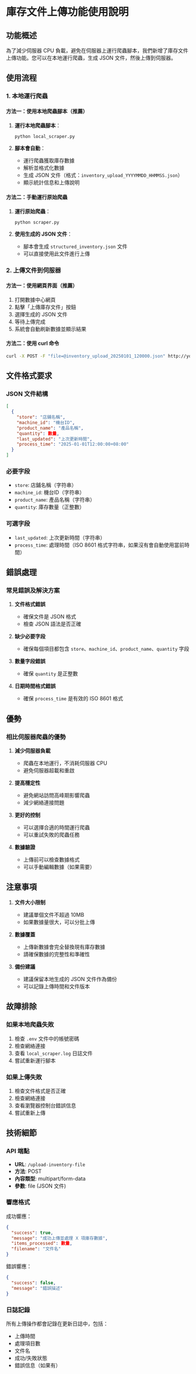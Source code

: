# 庫存文件上傳功能使用說明

## 功能概述

為了減少伺服器 CPU 負載，避免在伺服器上運行爬蟲腳本，我們新增了庫存文件上傳功能。您可以在本地運行爬蟲，生成 JSON 文件，然後上傳到伺服器。

## 使用流程

### 1. 本地運行爬蟲

#### 方法一：使用本地爬蟲腳本（推薦）

1. **運行本地爬蟲腳本**：
   ```bash
   python local_scraper.py
   ```

2. **腳本會自動**：
   - 運行爬蟲獲取庫存數據
   - 解析並格式化數據
   - 生成 JSON 文件（格式：`inventory_upload_YYYYMMDD_HHMMSS.json`）
   - 顯示統計信息和上傳說明

#### 方法二：手動運行原始爬蟲

1. **運行原始爬蟲**：
   ```bash
   python scraper.py
   ```

2. **使用生成的 JSON 文件**：
   - 腳本會生成 `structured_inventory.json` 文件
   - 可以直接使用此文件進行上傳

### 2. 上傳文件到伺服器

#### 方法一：使用網頁界面（推薦）

1. 打開數據中心網頁
2. 點擊「上傳庫存文件」按鈕
3. 選擇生成的 JSON 文件
4. 等待上傳完成
5. 系統會自動刷新數據並顯示結果

#### 方法二：使用 curl 命令

```bash
curl -X POST -F "file=@inventory_upload_20250101_120000.json" http://your-server-url/upload-inventory-file
```

## 文件格式要求

### JSON 文件結構

```json
[
  {
    "store": "店鋪名稱",
    "machine_id": "機台ID",
    "product_name": "產品名稱",
    "quantity": 數量,
    "last_updated": "上次更新時間",
    "process_time": "2025-01-01T12:00:00+08:00"
  }
]
```

### 必要字段

- `store`: 店鋪名稱（字符串）
- `machine_id`: 機台ID（字符串）
- `product_name`: 產品名稱（字符串）
- `quantity`: 庫存數量（正整數）

### 可選字段

- `last_updated`: 上次更新時間（字符串）
- `process_time`: 處理時間（ISO 8601 格式字符串，如果沒有會自動使用當前時間）

## 錯誤處理

### 常見錯誤及解決方案

1. **文件格式錯誤**
   - 確保文件是 JSON 格式
   - 檢查 JSON 語法是否正確

2. **缺少必要字段**
   - 確保每個項目都包含 `store`、`machine_id`、`product_name`、`quantity` 字段

3. **數量字段錯誤**
   - 確保 `quantity` 是正整數

4. **日期時間格式錯誤**
   - 確保 `process_time` 是有效的 ISO 8601 格式

## 優勢

### 相比伺服器爬蟲的優勢

1. **減少伺服器負載**
   - 爬蟲在本地運行，不消耗伺服器 CPU
   - 避免伺服器超載和重啟

2. **提高穩定性**
   - 避免網站訪問高峰期影響爬蟲
   - 減少網絡連接問題

3. **更好的控制**
   - 可以選擇合適的時間運行爬蟲
   - 可以重試失敗的爬蟲任務

4. **數據驗證**
   - 上傳前可以檢查數據格式
   - 可以手動編輯數據（如果需要）

## 注意事項

1. **文件大小限制**
   - 建議單個文件不超過 10MB
   - 如果數據量很大，可以分批上傳

2. **數據覆蓋**
   - 上傳新數據會完全替換現有庫存數據
   - 請確保數據的完整性和準確性

3. **備份建議**
   - 建議保留本地生成的 JSON 文件作為備份
   - 可以記錄上傳時間和文件版本

## 故障排除

### 如果本地爬蟲失敗

1. 檢查 `.env` 文件中的帳號密碼
2. 檢查網絡連接
3. 查看 `local_scraper.log` 日誌文件
4. 嘗試重新運行腳本

### 如果上傳失敗

1. 檢查文件格式是否正確
2. 檢查網絡連接
3. 查看瀏覽器控制台錯誤信息
4. 嘗試重新上傳

## 技術細節

### API 端點

- **URL**: `/upload-inventory-file`
- **方法**: POST
- **內容類型**: multipart/form-data
- **參數**: file (JSON 文件)

### 響應格式

成功響應：
```json
{
  "success": true,
  "message": "成功上傳並處理 X 項庫存數據",
  "items_processed": 數量,
  "filename": "文件名"
}
```

錯誤響應：
```json
{
  "success": false,
  "message": "錯誤描述"
}
```

### 日誌記錄

所有上傳操作都會記錄在更新日誌中，包括：
- 上傳時間
- 處理項目數
- 文件名
- 成功/失敗狀態
- 錯誤信息（如果有） 